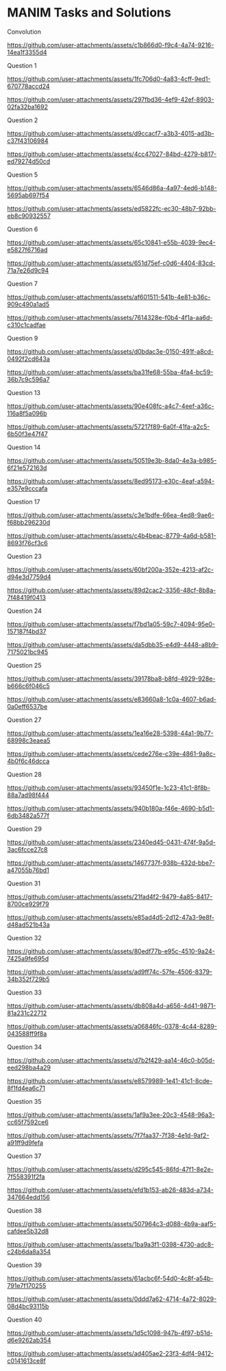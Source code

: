 # MANIM Tasks and Solutions

Convolution


https://github.com/user-attachments/assets/c1b866d0-f9c4-4a74-9216-14ea1f3355d4


Question 1

https://github.com/user-attachments/assets/1fc706d0-4a83-4cff-9ed1-670778accd24


https://github.com/user-attachments/assets/297fbd36-4ef9-42ef-8903-02fa32ba1692


Question 2

https://github.com/user-attachments/assets/d9ccacf7-a3b3-4015-ad3b-c37f43106984


https://github.com/user-attachments/assets/4cc47027-84bd-4279-b817-ed79274d50cd


Question 5

https://github.com/user-attachments/assets/6546d86a-4a97-4ed6-b148-5695ab697f54


https://github.com/user-attachments/assets/ed5822fc-ec30-48b7-92bb-eb8c90932557


Question 6

https://github.com/user-attachments/assets/65c10841-e55b-4039-9ec4-e5827f6716ad


https://github.com/user-attachments/assets/651d75ef-c0d6-4404-83cd-71a7e26d9c94


Question 7

https://github.com/user-attachments/assets/af601511-541b-4e81-b36c-909c490a1ad5


https://github.com/user-attachments/assets/7614328e-f0b4-4f1a-aa6d-c310c1cadfae


Question 9

https://github.com/user-attachments/assets/d0bdac3e-0150-491f-a8cd-0492f2cd643a


https://github.com/user-attachments/assets/ba31fe68-55ba-4fa4-bc59-36b7c9c596a7


Question 13

https://github.com/user-attachments/assets/90e408fc-a4c7-4eef-a36c-116a8f5a096b


https://github.com/user-attachments/assets/57217f89-6a0f-41fa-a2c5-6b50f3e47f47


Question 14

https://github.com/user-attachments/assets/50519e3b-8da0-4e3a-b985-6f21e572163d


https://github.com/user-attachments/assets/8ed95173-e30c-4eaf-a594-e357e9cccafa


Question 17

https://github.com/user-attachments/assets/c3e1bdfe-66ea-4ed8-9ae6-f68bb296230d


https://github.com/user-attachments/assets/c4b4beac-8779-4a6d-b581-8693f76cf3c6


Question 23

https://github.com/user-attachments/assets/60bf200a-352e-4213-af2c-d94e3d7759d4


https://github.com/user-attachments/assets/89d2cac2-3356-48cf-8b8a-7f48419f0413


Question 24

https://github.com/user-attachments/assets/f7bd1a05-59c7-4094-95e0-157187f4bd37


https://github.com/user-attachments/assets/da5dbb35-e4d9-4448-a8b9-7175021bc945


Question 25

https://github.com/user-attachments/assets/39178ba8-b8fd-4929-928e-b666c6f046c5


https://github.com/user-attachments/assets/e83660a8-1c0a-4607-b6ad-0a0eff6537be


Question 27

https://github.com/user-attachments/assets/1ea16e28-5398-44a1-9b77-68998c3eaea5


https://github.com/user-attachments/assets/cede276e-c39e-4861-9a8c-4b0f6c46dcca


Question 28

https://github.com/user-attachments/assets/93450f1e-1c23-41c1-8f8b-88a7ad98f444


https://github.com/user-attachments/assets/940b180a-f46e-4690-b5d1-6db3482a577f


Question 29

https://github.com/user-attachments/assets/2340ed45-0431-474f-9a5d-3ac6fcce27c8


https://github.com/user-attachments/assets/1467737f-938b-432d-bbe7-a47055b76bd1


Question 31

https://github.com/user-attachments/assets/21fad4f2-9479-4a85-8417-8700ce929f79


https://github.com/user-attachments/assets/e85ad4d5-2d12-47a3-9e8f-d48ad521b43a


Question 32

https://github.com/user-attachments/assets/80edf77b-e95c-4510-9a24-7425a9fe695d


https://github.com/user-attachments/assets/ad9ff74c-57fe-4506-8379-34b352f729b5


Question 33

https://github.com/user-attachments/assets/db808a4d-a656-4d41-9871-81a231c22712


https://github.com/user-attachments/assets/a06846fc-0378-4c44-8289-043588ff9f8a


Question 34

https://github.com/user-attachments/assets/d7b2f429-aa14-46c0-b05d-eed298ba4a29


https://github.com/user-attachments/assets/e8579989-1e41-41c1-8cde-8f1fd4ea6c71


Question 35

https://github.com/user-attachments/assets/1af9a3ee-20c3-4548-96a3-cc65f7592ce6

https://github.com/user-attachments/assets/7f7faa37-7f38-4e1d-9af2-a91ff9d9fefa

Question 37

https://github.com/user-attachments/assets/d295c545-86fd-47f1-8e2e-7f558391f2fa


https://github.com/user-attachments/assets/efd1b153-ab26-483d-a734-347664edd156


Question 38

https://github.com/user-attachments/assets/507964c3-d088-4b9a-aaf5-cafdee5b32d8


https://github.com/user-attachments/assets/1ba9a3f1-0398-4730-adc8-c24b6da8a354


Question 39

https://github.com/user-attachments/assets/61acbc6f-54d0-4c8f-a54b-791e7f170255


https://github.com/user-attachments/assets/0ddd7a62-4714-4a72-8029-08d4bc93115b


Question 40

https://github.com/user-attachments/assets/1d5c1098-947b-4f97-b51d-d6e9262ab354


https://github.com/user-attachments/assets/ad405ae2-23f3-4df4-9412-c0141613ce8f

